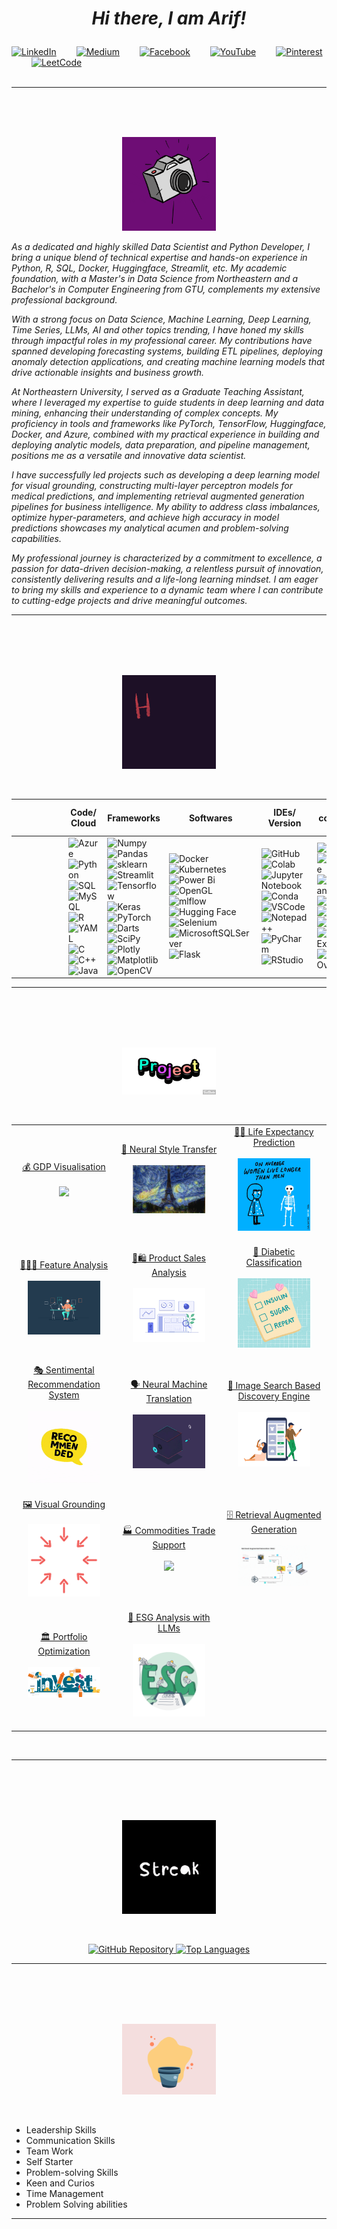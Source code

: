 <h1 align = "center"> 
  
  _Hi there, I am Arif!_
</h1>

[![LinkedIn](https://img.shields.io/badge/LinkedIn-0077B5?style=for-the-badge&logo=linkedin&logoColor=white)](https://www.linkedin.com/in/arif-sarfaraz-waghbakriwala-9424a1225/)&emsp;&emsp;
[![Medium](https://img.shields.io/badge/Medium-12100E?style=for-the-badge&logo=medium&logoColor=white)](https://medium.com/@arifwaghbakriwala97)&emsp;&emsp;
[![Facebook](https://img.shields.io/badge/Facebook-1877F2?style=for-the-badge&logo=facebook&logoColor=white)](https://www.facebook.com/arif.waghbakriwala.9)&emsp;&emsp;
[![YouTube](https://img.shields.io/badge/YouTube-FF0000?style=for-the-badge&logo=youtube&logoColor=white)](https://www.youtube.com/@ArifWaghbakriwala/featured)&emsp;&emsp;
[![Pinterest](https://img.shields.io/badge/Pinterest-%23E60023.svg?&style=for-the-badge&logo=Pinterest&logoColor=white)](https://in.pinterest.com/arifwaghbakriwala/)&emsp;&emsp;
[![LeetCode](https://img.shields.io/badge/-LeetCode-FFA116?style=for-the-badge&logo=LeetCode&logoColor=black)](https://leetcode.com/arif_wb/)&emsp;&emsp;
<br>
<br>

<p align="center">
  
  ___
</p>
<!-- <p align="center">
  <img src="https://github.com/arif9799/arif9799/blob/main/gifs/IntroGIF.gif" width="5000" alt="Description">
</p> -->


<br>
<br>



<!------------------------------------------------------------------------------------------------------------------------------------------------------------------------------------------------------------------ -->

<br>
  


<p align="center">
  <img src="https://github.com/arif9799/arif9799/blob/main/gifs/SnapShot2.gif" width="150" alt="Description">
</p>

_As a dedicated and highly skilled Data Scientist and Python Developer, I bring a unique blend of technical expertise and hands-on experience in Python, R, SQL, Docker, Huggingface, Streamlit, etc. My academic foundation, with a Master's in Data Science from Northeastern and a Bachelor's in Computer Engineering from GTU, complements my extensive professional background._

_With a strong focus on Data Science, Machine Learning, Deep Learning, Time Series, LLMs, AI and other topics trending, I have honed my skills through impactful roles in my professional career. My contributions have spanned developing forecasting systems, building ETL pipelines, deploying anomaly detection applications, and creating machine learning models that drive actionable insights and business growth._

_At Northeastern University, I served as a Graduate Teaching Assistant, where I leveraged my expertise to guide students in deep learning and data mining, enhancing their understanding of complex concepts. My proficiency in tools and frameworks like PyTorch, TensorFlow, Huggingface, Docker, and Azure, combined with my practical experience in building and deploying analytic models, data preparation, and pipeline management, positions me as a versatile and innovative data scientist._

_I have successfully led projects such as developing a deep learning model for visual grounding, constructing multi-layer perceptron models for medical predictions, and implementing retrieval augmented generation pipelines for business intelligence. My ability to address class imbalances, optimize hyper-parameters, and achieve high accuracy in model predictions showcases my analytical acumen and problem-solving capabilities._

_My professional journey is characterized by a commitment to excellence, a passion for data-driven decision-making, a relentless pursuit of innovation, consistently delivering results and a life-long learning mindset. I am eager to bring my skills and experience to a dynamic team where I can contribute to cutting-edge projects and drive meaningful outcomes._


<p align="center">
  
  ___
</p>
<br>
<br>
<br>
<br>




<!------------------------------------------------------------------------------------------------------------------------------------------------------------------------------------------------------------------ -->


<p align="center">
  <img src="https://github.com/arif9799/arif9799/blob/main/gifs/hw.gif" width="150" alt="Description">
</p>
<br>


| | | | | | | Code/ Cloud | Frameworks | Softwares | IDEs/ Version | I contribute to | | | | | | |
| --- | --- | --- | --- | --- | --- | --- | --- | --- | --- | --- | --- | --- | --- | --- | --- | --- | 
| | | | | | | ![Azure](https://img.shields.io/badge/azure-%230072C6.svg?style=flat&logo=microsoftazure&logoColor=white) <br> ![Python](https://img.shields.io/badge/Python-FFD43B?style=flat&logo=python&logoColor=darkgreen) <br> ![SQL](https://img.shields.io/badge/SQL-005C84?style=flat&logo=sql&logoColor=white) <br> ![MySQL](https://img.shields.io/badge/MySQL-000000?style=flat&logo=mysql&logoColor=white) <br> ![R](https://img.shields.io/badge/R-276DC3?style=flat&logo=r&logoColor=white) <br> ![YAML](https://img.shields.io/badge/yaml-%23ffffff.svg?style=flat&logo=yaml&logoColor=151515) <br> ![C](https://img.shields.io/badge/C-00599C?style=flat&logo=c&logoColor=white) <br> ![C++](https://img.shields.io/badge/C%2B%2B-00599C?style=flat&logo=c%2B%2B&logoColor=white) <br> ![Java](https://img.shields.io/badge/Java-ED8B00?style=flat&logo=openjdk&logoColor=white) | <!--2nd Column--> ![Numpy](https://img.shields.io/badge/Numpy-777BB4?style=flat&logo=numpy&logoColor=white) <br> ![Pandas](https://img.shields.io/badge/Pandas-2C2D72?style=flat&logo=pandas&logoColor=white) <br> ![sklearn](https://img.shields.io/badge/scikit_learn-F7931E?style=flat&logo=scikit-learn&logoColor=white) <br> ![Streamlit](https://img.shields.io/badge/-Streamlit-FF4B4B?style=flat&logo=streamlit&logoColor=white) <br> ![Tensorflow](https://img.shields.io/badge/TensorFlow-FF6F00?style=flat&logo=TensorFlow&logoColor=white) <br> ![Keras](https://img.shields.io/badge/Keras-FF0000?style=flat&logo=keras&logoColor=white) <br> ![PyTorch](https://img.shields.io/badge/PyTorch-EE4C2C?style=flat&logo=pytorch&logoColor=white) <br> ![Darts](https://img.shields.io/badge/darts-%230175C2.svg?style=flat&logo=darts&logoColor=white) <br> ![SciPy](https://img.shields.io/badge/SciPy-654FF0?style=flat&logo=SciPy&logoColor=white) <br> ![Plotly](https://img.shields.io/badge/Plotly-239120?style=flat&logo=plotly&logoColor=white) <br> ![Matplotlib](https://img.shields.io/badge/Matplotlib-%23ffffff.svg?style=flat&logo=Matplotlib&logoColor=black) <br> ![OpenCV](https://img.shields.io/badge/opencv-%23white.svg?style=flat&logo=opencv&logoColor=white) | <!--3rd Column--> ![Docker](https://img.shields.io/badge/docker-%230db7ed.svg?style=flat&logo=docker&logoColor=white) <br> ![Kubernetes](https://img.shields.io/badge/kubernetes-%23326ce5.svg?style=flat&logo=kubernetes&logoColor=white) <br> ![Power Bi](https://img.shields.io/badge/power_bi-F2C811?style=flat&logo=powerbi&logoColor=black) <br> ![OpenGL](https://img.shields.io/badge/OpenGL-%23FFFFFF.svg?style=flat&logo=opengl) <br> ![mlflow](https://img.shields.io/badge/mlflow-%23d9ead3.svg?style=flat&logo=numpy&logoColor=blue) <br> ![Hugging Face](https://img.shields.io/badge/%F0%9F%A4%97%20Hugging%20Face-Spaces-orange) <br> ![Selenium](https://img.shields.io/badge/Selenium-43B02A?style=flat&logo=Selenium&logoColor=white) <br> ![MicrosoftSQLServer](https://img.shields.io/badge/Microsoft%20SQL%20Server-CC2927?style=flat&logo=microsoft%20sql%20server&logoColor=white) <br> ![Flask](https://img.shields.io/badge/flask-%23000.svg?style=flat&logo=flask&logoColor=white)| <!--4th Column--> ![GitHub](https://img.shields.io/badge/github-%23121011.svg?style=flat&logo=github&logoColor=white) <br> ![Colab](https://img.shields.io/badge/Colab-F9AB00?style=flat&logo=googlecolab&color=525252) <br> ![Jupyter Notebook](https://img.shields.io/badge/jupyter-%23FA0F00.svg?style=flat&logo=jupyter&logoColor=white) <br> ![Conda](https://img.shields.io/badge/conda-342B029.svg?&style=flat&logo=anaconda&logoColor=white) <br> ![VSCode](https://img.shields.io/badge/VSCode-0078D4?style=flat&logo=visual%20studio%20code&logoColor=white) <br> ![Notepad++](https://img.shields.io/badge/Notepad++-90E59A.svg?style=flat&logo=notepad%2B%2B&logoColor=black) <br> ![PyCharm](https://img.shields.io/badge/PyCharm-000000.svg?&style=flat&logo=PyCharm&logoColor=white) <br> ![RStudio](https://img.shields.io/badge/RStudio-75AADB?style=flat&logo=RStudio&logoColor=white)| <!--5th Column--> ![Medium](https://img.shields.io/badge/Medium-12100E?style=flat&logo=medium&logoColor=white)<br> ![LeetCode](https://img.shields.io/badge/LeetCode-000000?style=flat&logo=LeetCode&logoColor=#d16c06) <br> ![Hackerrank](https://img.shields.io/badge/-Hackerrank-2EC866?style=flat&logo=HackerRank&logoColor=white) <br> ![Kaggle](https://img.shields.io/badge/Kaggle-035a7d?style=flat&logo=kaggle&logoColor=white) <br> ![Quora](https://img.shields.io/badge/Quora-%23B92B27.svg?style=flat&logo=Quora&logoColor=white) <br> ![Reddit](https://img.shields.io/badge/Reddit-%23FF4500.svg?style=flat&logo=Reddit&logoColor=white) <br> ![Stack Exchange](https://img.shields.io/badge/StackExchange-%23ffffff.svg?style=flat&logo=StackExchange) <br> ![Stack Overflow](https://img.shields.io/badge/-Stackoverflow-FE7A16?style=flat&logo=stack-overflow&logoColor=white)| | | | | | |

<p align="center">
  
  ___
</p>
<br>
<br>
<br>
<br>




<p align="center">
  <img src="https://github.com/arif9799/arif9799/blob/main/Images/projects.gif" width="150" alt="Description">
</p>
<br>

<table align="center" style="width: 100%; table-layout: fixed;">


  <tr align="center" style="width: 100%">
    <td align="center" style="width: 33%;">
      <a href="https://github.com/arif9799/GDP-Visualisation">💰 GDP Visualisation </a> <br><br>
      <a href="https://github.com/arif9799/GDP-Visualisation"> <img src="https://github.com/arif9799/arif9799/blob/main/gifs/Project%20Gifs/GDP.gif" style="width: 75%;"> </a> <br><br> 
    </td>
    <td align="center" style="width: 33%;">
      <a href="https://github.com/arif9799/Neural-Style-Transfer">🔁 Neural Style Transfer </a> <br><br>
      <a href="https://github.com/arif9799/Neural-Style-Transfer"><img src="https://github.com/arif9799/arif9799/blob/main/gifs/Project%20Gifs/NST.gif" style="width: 75%;"></a> <br><br>
    </td>
    <td align="center" style="width: 33%;">
      <a href="https://github.com/arif9799/Life-Expectancy-Prediction">👴🏻 Life Expectancy Prediction </a> <br><br>
      <a href="https://github.com/arif9799/Life-Expectancy-Prediction"><img src="https://github.com/arif9799/arif9799/blob/main/gifs/Project%20Gifs/LifeExp.gif" style="width: 75%;"></a> <br><br>
    </td>
  </tr>

  <tr align="center" style="width: 100%">
    <td align="center" style="width: 33%;">
      <a href="https://github.com/arif9799/Feature-Analysis"> 👨🏻‍💻 Feature Analysis </a> <br><br>
      <a href="https://github.com/arif9799/Feature-Analysis"> <img src="https://github.com/arif9799/arif9799/blob/main/gifs/Project%20Gifs/FeatureAnalysis.gif" style="width: 75%;"> </a> <br><br> 
    </td>
    <td align="center" style="width: 33%;">
      <a href="https://github.com/arif9799/Sales-Analysis"> 🛒🛍️ Product Sales Analysis </a> <br><br>
      <a href="https://github.com/arif9799/Sales-Analysis"> <img src="https://github.com/arif9799/arif9799/blob/main/gifs/Project%20Gifs/ProdSales.gif" style="width: 75%;"> </a> <br><br> 
    </td>
    <td align="center" style="width: 33%;">
      <a href="https://github.com/arif9799/Diabetic-Classification"> 💉 Diabetic Classification </a> <br><br>
      <a href="https://github.com/arif9799/Diabetic-Classification"> <img src="https://github.com/arif9799/arif9799/blob/main/gifs/Project%20Gifs/DiabClass.gif" style="width: 75%;"> </a> <br><br> 
    </td>
  </tr>

  <tr align="center" style="width: 100%">
    <td align="center" style="width: 33%;">
      <a href="https://github.com/arif9799/Sentimental-Recommendation-System"> 🎭 Sentimental Recommendation System </a> <br><br>
      <a href="https://github.com/arif9799/Sentimental-Recommendation-System"> <img src="https://github.com/arif9799/arif9799/blob/main/gifs/Project%20Gifs/RecSys.gif" style="width: 75%;"> </a> <br><br> 
    </td>
    <td align="center" style="width: 33%;">
      <a href="https://github.com/arif9799/Neural-Machine-Translation"> 🗣️ Neural Machine Translation </a> <br><br>
      <a href="https://github.com/arif9799/Neural-Machine-Translation"> <img src="https://github.com/arif9799/arif9799/blob/main/gifs/Project%20Gifs/NMT2.gif" style="width: 75%;"> </a> <br><br> 
    </td>
    <td align="center" style="width: 33%;">
      <a href="https://github.com/arif9799/Image-Search-Based-Discovery-Engine"> 🌆 Image Search Based Discovery Engine </a> <br><br>
      <a href="https://github.com/arif9799/Image-Search-Based-Discovery-Engine"> <img src="https://github.com/arif9799/arif9799/blob/main/gifs/Project%20Gifs/ImageSearchBased.gif" style="width: 75%;"> </a> <br><br> 
    </td>
  </tr>

  <tr align="center" style="width: 100%">
    <td align="center" style="width: 33%;">
      <a href="https://github.com/arif9799/Visual-Grounding"> 🖼️ Visual Grounding </a> <br><br>
      <a href="https://github.com/arif9799/Visual-Grounding"> <img src="https://github.com/arif9799/arif9799/blob/main/gifs/Project%20Gifs/Visual%20Ground.gif" style="width: 75%;"> </a> <br><br> 
    </td>
    <td align="center" style="width: 33%;">
      <a href="https://github.com/arif9799/HFST-Trade-Support"> 🏭 Commodities Trade Support </a> <br><br>
      <a href="https://github.com/arif9799/HFST-Trade-Support"> <img src="https://github.com/arif9799/arif9799/blob/main/gifs/Project%20Gifs/TradeSupport.gif" style="width: 75%;"> </a> <br><br> 
    </td>
    <td align="center" style="width: 33%;">
      <a href="https://github.com/arif9799/HFST-RAG-LLMs"> 🗄 Retrieval Augmented Generation  </a> <br><br>
      <a href="https://github.com/arif9799/HFST-RAG-LLMs"> <img src="https://github.com/arif9799/arif9799/blob/main/gifs/Project%20Gifs/RAG.gif" style="width: 75%;"> </a> <br><br> 
    </td>
  </tr>
  

  
  <tr align="center" style="width: 100%">
    <td align="center" style="width: 33%;">
      <a href="https://github.com/arif9799/HFST-Portfolio-Optimization">🏛 Portfolio Optimization </a> <br><br>
      <a href="https://github.com/arif9799/HFST-Portfolio-Optimization"> <img src="https://github.com/arif9799/arif9799/blob/main/gifs/Project%20Gifs/PortfolioOptimization.gif" style="width: 75%;"> </a> <br><br>
    </td>
    <td align="center" style="width: 33%;">
      <a href="https://github.com/arif9799/HFST-ESG-Analysis">🌿 ESG Analysis with LLMs </a> <br><br>
      <a href="https://github.com/arif9799/HFST-ESG-Analysis"><img src="https://github.com/arif9799/arif9799/blob/main/gifs/Project%20Gifs/ESGAnalysis.gif" style="width: 75%;"></a> <br><br>
    </td>
    <td align="center" style="width: 33%;">
    </td>
  </tr>
  
</table>
<br>

<p align="center">
  
  ___
</p>
<br>
<br>
<br>
<br>




<!------------------------------------------------------------------------------------------------------------------------------------------------------------------------------------------------------------------ -->
<p align="center">
  <img src="https://github.com/arif9799/arif9799/blob/main/Images/streak.gif" width="150" alt="Description">
</p>
<br>
<p align="center">
    <a href="https://github.com/arif9799">
      <img src="https://github-readme-streak-stats.herokuapp.com/?user=arif9799&stroke=ffffff&background=1c1917&ring=0891b2&fire=0891b2&currStreakNum=ffffff&currStreakLabel=0891b2&sideNums=ffffff&sideLabels=ffffff&dates=ffffff&hide_border=true" alt="GitHub Repository" />
    </a>
    <a href="https://github.com/arif9799" align="left">
      <img src="https://github-readme-stats.vercel.app/api/top-langs/?username=arif9799&langs_count=10&title_color=0891b2&text_color=ffffff&icon_color=0891b2&bg_color=1c1917&hide_border=true&locale=en&custom_title=Top%20%Languages" alt="Top Languages" />
    </a>
</p>
  
<p align="center">
  
  ___
</p>
<br>
<br>
<br>
<br>
<!------------------------------------------------------------------------------------------------------------------------------------------------------------------------------------------------------------------ -->


  <p align="center">
  <img src="https://github.com/arif9799/arif9799/blob/main/Images/grow.gif" width="150" alt="Description">
</p>
<br>
  
- Leadership Skills
- Communication Skills
- Team Work
- Self Starter
- Problem-solving Skills
- Keen and Curios
- Time Management
- Problem Solving abilities


<p align="center">
  
  ___
</p>
<br>
<br>
<br>
<br>


<!------------------------------------------------------------------------------------------------------------------------------------------------------------------------------------------------------------------ -->

  




